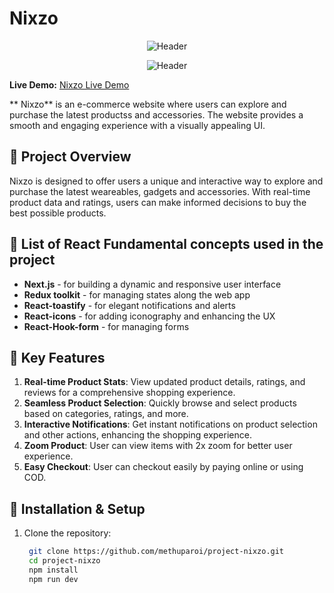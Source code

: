 # Nixzo

<div align="center">

![Header](https://lrbogqzvnkxhatqgtwtr.supabase.co/storage/v1/object/public/images/nixzo-01.png)

![Header](https://lrbogqzvnkxhatqgtwtr.supabase.co/storage/v1/object/public/images/nixzo-03.png)

</div>


**Live Demo:** [Nixzo Live Demo](https://www.nixzobd.com/)

** Nixzo** is an e-commerce website where users can explore and purchase the latest productss and accessories. The website provides a smooth and engaging experience with a visually appealing UI.


## 📝 Project Overview

Nixzo is designed to offer users a unique and interactive way to explore and purchase the latest weareables, gadgets and accessories. With real-time product data and ratings, users can make informed decisions to buy the best possible products.

## 🚀  List of React Fundamental concepts used in the project

- **Next.js** - for building a dynamic and responsive user interface
- **Redux toolkit** - for managing states along the web app
- **React-toastify** - for elegant notifications and alerts
- **React-icons** - for adding iconography and enhancing the UX
- **React-Hook-form** - for managing forms
  

## 🌟 Key Features

1. **Real-time Product Stats**: View updated product details, ratings, and reviews for a comprehensive shopping experience.
2. **Seamless Product Selection**: Quickly browse and select products based on categories, ratings, and more.
3. **Interactive Notifications**: Get instant notifications on product selection and other actions, enhancing the shopping experience.
4. **Zoom Product**: User can view items with 2x zoom for better user experience.
5. **Easy Checkout**: User can checkout easily by paying online or using COD.





## 📂 Installation & Setup

1. Clone the repository:
   ```bash
    git clone https://github.com/methuparoi/project-nixzo.git
    cd project-nixzo
    npm install
    npm run dev
    ```

